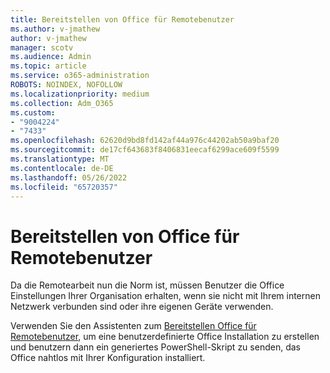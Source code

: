 ```yaml
---
title: Bereitstellen von Office für Remotebenutzer
ms.author: v-jmathew
author: v-jmathew
manager: scotv
ms.audience: Admin
ms.topic: article
ms.service: o365-administration
ROBOTS: NOINDEX, NOFOLLOW
ms.localizationpriority: medium
ms.collection: Adm_O365
ms.custom:
- "9004224"
- "7433"
ms.openlocfilehash: 62620d9bd8fd142af44a976c44202ab50a9baf20
ms.sourcegitcommit: de17cf643683f8406831eecaf6299ace609f5599
ms.translationtype: MT
ms.contentlocale: de-DE
ms.lasthandoff: 05/26/2022
ms.locfileid: "65720357"
---
```

# <a name="deploy-office-to-remote-users-wizard"></a>Bereitstellen von Office für Remotebenutzer

Da die Remotearbeit nun die Norm ist, müssen Benutzer die Office Einstellungen Ihrer Organisation erhalten, wenn sie nicht mit Ihrem internen Netzwerk verbunden sind oder ihre eigenen Geräte verwenden.

Verwenden Sie den Assistenten zum [Bereitstellen Office für Remotebenutzer](https://go.microsoft.com/fwlink/?linkid=2149564), um eine benutzerdefinierte Office Installation zu erstellen und benutzern dann ein generiertes PowerShell-Skript zu senden, das Office nahtlos mit Ihrer Konfiguration installiert.
